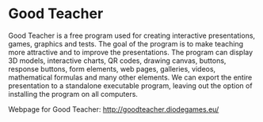 # Good Teacher

Good Teacher is a free program used for creating interactive presentations, games, graphics and tests. The goal of the program is to make teaching more attractive and to improve the presentations. The program can display 3D models, interactive charts, QR codes, drawing canvas, buttons, response buttons, form elements, web pages, galleries, videos, mathematical formulas and many other elements. We can export the entire presentation to a standalone executable program, leaving out the option of installing the program on all computers.

Webpage for Good Teacher: http://goodteacher.diodegames.eu/
